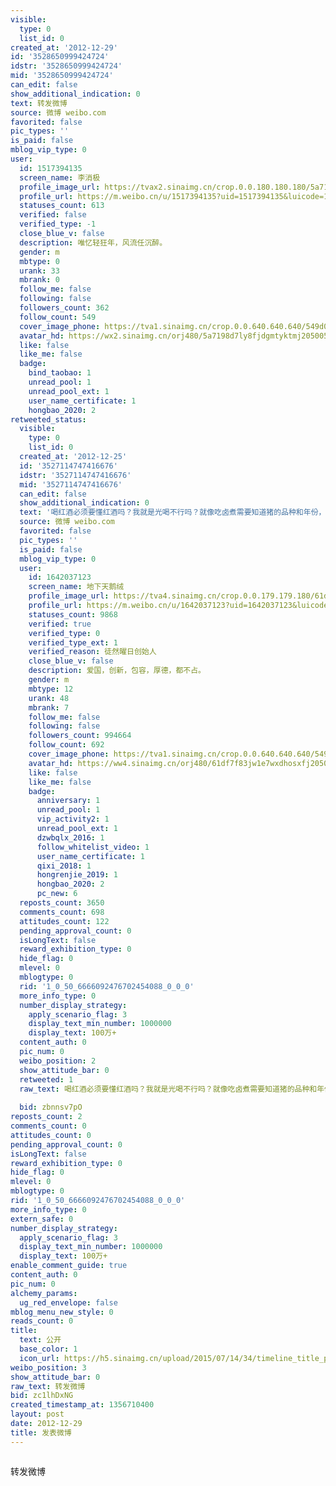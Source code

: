 ```yaml
---
visible:
  type: 0
  list_id: 0
created_at: '2012-12-29'
id: '3528650999424724'
idstr: '3528650999424724'
mid: '3528650999424724'
can_edit: false
show_additional_indication: 0
text: 转发微博
source: 微博 weibo.com
favorited: false
pic_types: ''
is_paid: false
mblog_vip_type: 0
user:
  id: 1517394135
  screen_name: 李消极
  profile_image_url: https://tvax2.sinaimg.cn/crop.0.0.180.180.180/5a7198d7ly8fjdgmtyktmj20500500so.jpg?KID=imgbed,tva&Expires=1606399768&ssig=C9A643v00r
  profile_url: https://m.weibo.cn/u/1517394135?uid=1517394135&luicode=10000011&lfid=2304131517394135_-_WEIBO_SECOND_PROFILE_WEIBO
  statuses_count: 613
  verified: false
  verified_type: -1
  close_blue_v: false
  description: 唯忆轻狂年，风流任沉醉。
  gender: m
  mbtype: 0
  urank: 33
  mbrank: 0
  follow_me: false
  following: false
  followers_count: 362
  follow_count: 549
  cover_image_phone: https://tva1.sinaimg.cn/crop.0.0.640.640.640/549d0121tw1egm1kjly3jj20hs0hsq4f.jpg
  avatar_hd: https://wx2.sinaimg.cn/orj480/5a7198d7ly8fjdgmtyktmj20500500so.jpg
  like: false
  like_me: false
  badge:
    bind_taobao: 1
    unread_pool: 1
    unread_pool_ext: 1
    user_name_certificate: 1
    hongbao_2020: 2
retweeted_status:
  visible:
    type: 0
    list_id: 0
  created_at: '2012-12-25'
  id: '3527114747416676'
  idstr: '3527114747416676'
  mid: '3527114747416676'
  can_edit: false
  show_additional_indication: 0
  text: '喝红酒必须要懂红酒吗？我就是光喝不行吗？就像吃卤煮需要知道猪的品种和年份，猪圈的土壤和气候吗？猪生前的光照时间够不够？手掌的温度会不会影响韭菜花的口感？需要区分哪个产区的肥肠色泽浓郁，哪个季节的肺头强劲厚实吗？你别走，你倒是告诉我啊！ '
  source: 微博 weibo.com
  favorited: false
  pic_types: ''
  is_paid: false
  mblog_vip_type: 0
  user:
    id: 1642037123
    screen_name: 地下天鹅绒
    profile_image_url: https://tva4.sinaimg.cn/crop.0.0.179.179.180/61df7f83jw1e7wxdhosxfj2050050gln.jpg?KID=imgbed,tva&Expires=1606399768&ssig=WRfQ%2BUQyTf
    profile_url: https://m.weibo.cn/u/1642037123?uid=1642037123&luicode=10000011&lfid=2304131517394135_-_WEIBO_SECOND_PROFILE_WEIBO
    statuses_count: 9868
    verified: true
    verified_type: 0
    verified_type_ext: 1
    verified_reason: 徒然曜日创始人
    close_blue_v: false
    description: 爱国，创新，包容，厚德，都不占。
    gender: m
    mbtype: 12
    urank: 48
    mbrank: 7
    follow_me: false
    following: false
    followers_count: 994664
    follow_count: 692
    cover_image_phone: https://tva1.sinaimg.cn/crop.0.0.640.640.640/549d0121tw1egm1kjly3jj20hs0hsq4f.jpg
    avatar_hd: https://ww4.sinaimg.cn/orj480/61df7f83jw1e7wxdhosxfj2050050gln.jpg
    like: false
    like_me: false
    badge:
      anniversary: 1
      unread_pool: 1
      vip_activity2: 1
      unread_pool_ext: 1
      dzwbqlx_2016: 1
      follow_whitelist_video: 1
      user_name_certificate: 1
      qixi_2018: 1
      hongrenjie_2019: 1
      hongbao_2020: 2
      pc_new: 6
  reposts_count: 3650
  comments_count: 698
  attitudes_count: 122
  pending_approval_count: 0
  isLongText: false
  reward_exhibition_type: 0
  hide_flag: 0
  mlevel: 0
  mblogtype: 0
  rid: '1_0_50_6666092476702454088_0_0_0'
  more_info_type: 0
  number_display_strategy:
    apply_scenario_flag: 3
    display_text_min_number: 1000000
    display_text: 100万+
  content_auth: 0
  pic_num: 0
  weibo_position: 2
  show_attitude_bar: 0
  retweeted: 1
  raw_text: 喝红酒必须要懂红酒吗？我就是光喝不行吗？就像吃卤煮需要知道猪的品种和年份，猪圈的土壤和气候吗？猪生前的光照时间够不够？手掌的温度会不会影响韭菜花的口感？需要区分哪个产区的肥肠色泽浓郁，哪个季节的肺头强劲厚实吗？你别走，你倒是告诉我啊！
    ​​​
  bid: zbnnsv7pO
reposts_count: 2
comments_count: 0
attitudes_count: 0
pending_approval_count: 0
isLongText: false
reward_exhibition_type: 0
hide_flag: 0
mlevel: 0
mblogtype: 0
rid: '1_0_50_6666092476702454088_0_0_0'
more_info_type: 0
extern_safe: 0
number_display_strategy:
  apply_scenario_flag: 3
  display_text_min_number: 1000000
  display_text: 100万+
enable_comment_guide: true
content_auth: 0
pic_num: 0
alchemy_params:
  ug_red_envelope: false
mblog_menu_new_style: 0
reads_count: 0
title:
  text: 公开
  base_color: 1
  icon_url: https://h5.sinaimg.cn/upload/2015/07/14/34/timeline_title_public_default.png
weibo_position: 3
show_attitude_bar: 0
raw_text: 转发微博
bid: zc1lhDxNG
created_timestamp_at: 1356710400
layout: post
date: 2012-12-29
title: 发表微博
---
```


![]()

转发微博

